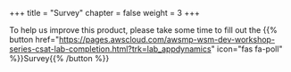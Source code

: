 +++
title = "Survey"
chapter = false
weight = 3
+++


To help us improve this product, please take some time to fill out the {{% button href="https://pages.awscloud.com/awsmp-wsm-dev-workshop-series-csat-lab-completion.html?trk=lab_appdynamics" icon="fas fa-poll" %}}Survey{{% /button %}}


